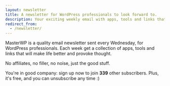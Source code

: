 ```yaml
---
layout: newsletter
title: A newsletter for WordPress professionals to look forward to.
description: Your exciting weekly email with apps, tools and links that will make your life better. Do you work with WordPress? Sign up and enjoy the email.
redirect_from:
  - /newsletter/
---
```

MasterWP is a quality email newsletter sent every Wednesday, for WordPress professionals. Each week get a collection of apps, tools and links that will make life better and provoke thought.

No affiliates, no filler, no noise, just the good stuff.

You're in good company: sign up now to join **339** other subscribers. Plus, it's free, and you can unsubscribe any time :)
